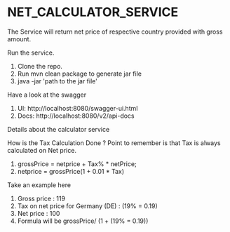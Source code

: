 # NET_CALCULATOR_SERVICE

The Service will return net price of respective country provided with gross amount.

Run the service.
1) Clone the repo.
2) Run mvn clean package to generate jar file
3) java -jar 'path to the jar file'

Have a look at the swagger 
1) UI: http://localhost:8080/swagger-ui.html
2) Docs: http://localhost:8080/v2/api-docs

Details about the calculator service

How is the Tax Calculation Done ? Point to remember is that Tax is always calculated on Net price.

1) grossPrice = netprice + Tax% * netPrice;
2) netprice = grossPrice(1 + 0.01 * Tax)

Take an example here
1) Gross price : 119
2) Tax on net price for Germany (DE) : (19% = 0.19)
3) Net price : 100
4) Formula will be grossPrice/ (1 + (19% = 0.19))

